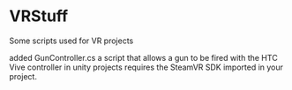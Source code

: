 # VRStuff
Some scripts used for VR projects 

added GunController.cs   a script that allows a gun to be fired with the HTC Vive controller in unity projects 
requires the SteamVR SDK imported in your project. 


